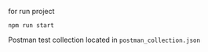 for run project

```
npm run start
```

Postman test collection located in `postman_collection.json`
